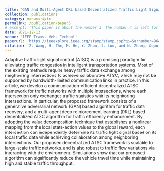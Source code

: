 ```yaml
---
title: "GAN and Multi-Agent DRL based Decentralized Traffic Light Signal Control"
collection: publications
category: manuscripts
permalink: /publication/paper5
# excerpt: 'This paper is about the number 3. The number 4 is left for future work.'
date: 2021-12-13
venue: 'IEEE Trans. Veh. Technol'
paperurl: 'https://ieeexplore.ieee.org/stamp/stamp.jsp?tp=&arnumber=9647926'
citation: 'Z. Wang, H. Zhu, M. He, Y. Zhou, X. Luo, and N. Zhang. &quot;GAN and Multi-Agent DRL based Decentralized Traffic Light Signal Control.&quot; <i>IEEE Trans. Veh. Technol</i>. vol. 71, no. 2, pp. 1333-1348, Feb. 2022.'
---
```



Adaptive traffic light signal control (ATSC) is a promising paradigm for alleviating traffic congestion in intelligent transportation systems. Most of the existing methods require heavy traffic data exchange among neighboring intersections to achieve collaborative ATSC, which may not be supported by bandwidth-limited communication links in practice. In this article, we develop a communication-efficient decentralized ATSC framework for traffic networks with multiple intersections, where each intersection only exchanges traffic statistics with its neighboring intersections. In particular, the proposed framework consists of a generative adversarial network (GAN) based algorithm for traffic data recovery, and a multi-agent deep reinforcement learning (DRL) based decentralized ATSC algorithm for traffic efficiency enhancement. By adopting the value decomposition technique that establishes a nonlinear mapping from the local state-action values to the global reward, each intersection can independently determine its traffic light signal based on its local traffic data while achieving collaboration among neighboring intersections. Our proposed decentralized ATSC framework is scalable to large-scale traffic networks, and is also robust to traffic flow variations via interacting with the environment. Simulations show that our proposed algorithm can significantly reduce the vehicle travel time while maintaining high and stable traffic throughput.
